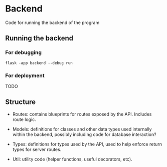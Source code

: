 
# Backend

Code for running the backend of the program

## Running the backend

### For debugging

`flask -app backend --debug run`

### For deployment

TODO

## Structure

* Routes: contains blueprints for routes exposed by the API. Includes route
  logic.

* Models: definitions for classes and other data types used internally within
  the backend, possibly including code for database interaction?

* Types: definitions for types used by the API, used to help enforce return
  types for server routes.

* Util: utility code (helper functions, useful decorators, etc).
